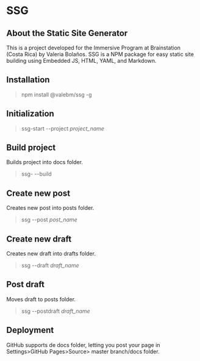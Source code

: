 SSG
=============

About the Static Site Generator
-------------------------------

This is a project developed for the Immersive Program at Brainstation (Costa Rica) by Valeria Bolaños.
SSG is a NPM package for easy static site building using Embedded JS, HTML, YAML, and Markdown.

Installation
------------

> npm install @valebm/ssg -g

Initialization
--------------

 >ssg-start --project *project_name*
 
Build project
-------------
Builds project into docs folder.

>ssg- --build 

Create new post
---------------
Creates new post into posts folder.

>ssg --post *post_name*

Create new draft
----------------
Creates new draft into drafts folder.

>ssg --draft *draft_name*

Post draft
----------
Moves draft to posts folder.

>ssg --postdraft *draft_name*

Deployment
----------

GitHub supports de docs folder, letting you post your page in Settings>GitHub Pages>Source> master branch/docs folder.

